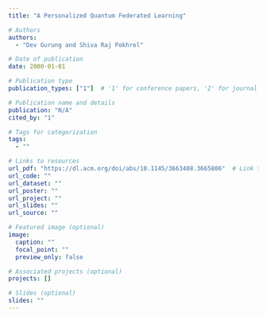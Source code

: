 ```yaml
---
title: "A Personalized Quantum Federated Learning"

# Authors
authors:
  - "Dev Gurung and Shiva Raj Pokhrel"

# Date of publication
date: 2000-01-01

# Publication type
publication_types: ["1"]  # '1' for conference papers, '2' for journal articles, '3' for preprints

# Publication name and details
publication: "N/A"
cited_by: "1"

# Tags for categorization
tags:
  - ""

# Links to resources
url_pdf: "https://dl.acm.org/doi/abs/10.1145/3663408.3665806"  # Link to the resource
url_code: ""
url_dataset: ""
url_poster: ""
url_project: ""
url_slides: ""
url_source: ""

# Featured image (optional)
image:
  caption: ""
  focal_point: ""
  preview_only: false

# Associated projects (optional)
projects: []

# Slides (optional)
slides: ""
---
```

